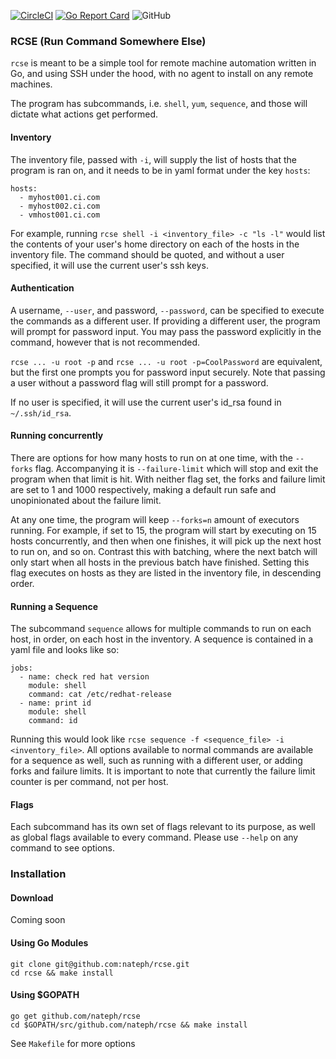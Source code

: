 [![CircleCI](https://circleci.com/gh/circleci/circleci-docs.svg?style=shield)](https://circleci.com/gh/nateph/rcse) [![Go Report Card](https://goreportcard.com/badge/github.com/nateph/rcse)](https://goreportcard.com/report/github.com/nateph/rcse ) ![GitHub](https://img.shields.io/github/license/nateph/rcse)
### RCSE (Run Command Somewhere Else)
`rcse` is meant to be a simple tool for remote machine automation written in Go, and using SSH under the hood, with no agent to install on any remote machines.

The program has subcommands, i.e. `shell`, `yum`, `sequence`, and those will dictate what actions get performed.
#### Inventory
The inventory file, passed with `-i`, will supply the list of hosts that the program is ran on, and it needs to be in yaml format under the key `hosts`:
 
```
hosts:
  - myhost001.ci.com
  - myhost002.ci.com
  - vmhost001.ci.com
```

For example, running `rcse shell -i <inventory_file> -c "ls -l"` would list the contents of your user's home directory on each of the hosts in the inventory file. The command should be quoted, and without a user specified, it will use the current user's ssh keys. 

#### Authentication 
A username, `--user`, and password, `--password`, can be specified to execute the commands as a different user.
If providing a different user, the program will prompt for password input. You may pass the password explicitly in the command, however that is not recommended.

`rcse ... -u root -p` and `rcse ... -u root -p=CoolPassword` are equivalent, but the first one prompts you for password input securely. Note that passing a user without a password flag will still prompt for a password.

If no user is specified, it will use the current user's id_rsa found in `~/.ssh/id_rsa`.

#### Running concurrently 
There are options for how many hosts to run on at one time, with the `--forks` flag. Accompanying it is `--failure-limit` which will stop and exit the program when that limit is hit. With neither flag set, the forks and failure limit are set to 1 and 1000 respectively, making a default run safe and unopinionated about the failure limit.

At any one time, the program will keep `--forks=n` amount of executors running. For example, if set to 15, the program will start by executing on 15 hosts concurrently, and then when one finishes, it will pick up the next host to run on, and so on. Contrast this with batching, where the next batch will only start when all hosts in the previous batch have finished. Setting this flag executes on hosts as they are listed in the inventory file, in descending order.

#### Running a Sequence
The subcommand `sequence` allows for multiple commands to run on each host, in order, on each host in the inventory. A sequence is contained in a yaml file and looks like so:
```
jobs:
  - name: check red hat version
    module: shell
    command: cat /etc/redhat-release
  - name: print id
    module: shell
    command: id
```
Running this would look like `rcse sequence -f <sequence_file> -i <inventory_file>`. All options available to normal commands are available for a sequence as well, such as running with a different user, or adding forks and failure limits. It is important to note that currently the failure limit counter is per command, not per host.

#### Flags
Each subcommand has its own set of flags relevant to its purpose, as well as global flags available to every command.
Please use `--help` on any command to see options.

### Installation 
#### Download
Coming soon 
#### Using Go Modules
```
git clone git@github.com:nateph/rcse.git
cd rcse && make install
```
#### Using $GOPATH
```
go get github.com/nateph/rcse
cd $GOPATH/src/github.com/nateph/rcse && make install
```
See `Makefile` for more options
